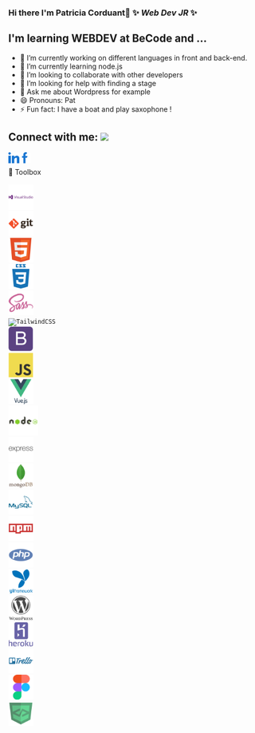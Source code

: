 ### Hi there I'm Patricia Corduant👋 ✨ _Web Dev JR_ ✨ 

## I'm learning WEBDEV at BeCode and ...

- 🔭 I’m currently working on different languages in front and back-end.
- 🌱 I’m currently learning node.js
- 👯 I’m looking to collaborate with other developers
- 🤔 I’m looking for help with finding a stage
- 💬 Ask me about Wordpress for example 
- 😄 Pronouns: Pat
- ⚡ Fun fact: I have a boat and play saxophone !

## Connect with me: <img src="https://media.giphy.com/media/LnQjpWaON8nhr21vNW/giphy.gif" height="32">


<a target="_blank" href="http://www.linkedin.com/in/patricia-corduant"><img align="left" alt="Corduant | LinkedIn" width="22px" src=".\img\031-linkedin.png" /></a>
<a target="_blank" href="https://www.facebook.com/patricia.corduant"><img align="left" alt="Corduant | FB" width="22px" src=".\img\043-facebook-1.png" /></a>
<br />


🧰 Toolbox
<br />
<code>
   <img src="https://github.com/devicons/devicon/blob/master/icons/visualstudio/visualstudio-plain-wordmark.svg" alt="VScode" width="50" height="50">
   <img src="https://github.com/devicons/devicon/blob/master/icons/git/git-original-wordmark.svg" alt="Git" width="50" height="50"/>
   <img src="https://github.com/devicons/devicon/blob/master/icons/html5/html5-original.svg" alt="HTML" width="50" height="50"/> 
   <img src="https://github.com/devicons/devicon/blob/master/icons/css3/css3-plain-wordmark.svg" alt="CSS" width="50" height="50"/>
   <img src="https://github.com/devicons/devicon/blob/master/icons/sass/sass-original.svg" alt="SASS" width="50" height="50"/>
   <img src="https://cdn.worldvectorlogo.com/logos/tailwindcss.svg" alt="TailwindCSS" width="50" height="50"/> 
   <img src="https://github.com/devicons/devicon/blob/master/icons/bootstrap/bootstrap-plain.svg"  alt="bootstrap" width="50" height="50">
   <img src="https://github.com/devicons/devicon/blob/master/icons/javascript/javascript-original.svg" alt="JavaScript" width="50" height="50"/> 
   <img src="https://github.com/devicons/devicon/blob/master/icons/vuejs/vuejs-original-wordmark.svg" alt="VueJS" width="50" height="50"/> 
   <img src="https://github.com/devicons/devicon/blob/master/icons/nodejs/nodejs-original-wordmark.svg" alt="NodeJS" width="60" height="60"/>
   <img src="https://github.com/devicons/devicon/blob/master/icons/express/express-original-wordmark.svg" alt="ExpressJS" width="50" height="50"/> 
   <img src="https://github.com/devicons/devicon/blob/master/icons/mongodb/mongodb-original-wordmark.svg" alt="MongoDB" width="50" height="50"/>
   <img src="https://github.com/devicons/devicon/blob/master/icons/mysql/mysql-plain-wordmark.svg" alt="mySQL" width="50" height="50"/>
   <img src="https://github.com/devicons/devicon/blob/master/icons/npm/npm-original-wordmark.svg" alt="npm" width="50" height="50"/> 
   <img src="https://github.com/devicons/devicon/blob/master/icons/php/php-plain.svg" alt="php" width="50" height="50">
   <img src="https://github.com/devicons/devicon/blob/master/icons/yii/yii-plain-wordmark.svg" alt="Yii" width="50" height="50">
   <img src="https://github.com/devicons/devicon/blob/master/icons/wordpress/wordpress-plain-wordmark.svg" alt="WP" width="50" height="50">
   <img src="https://github.com/devicons/devicon/blob/master/icons/heroku/heroku-plain-wordmark.svg" alt="heroku" width="50" height="50">
   <img src="https://github.com/devicons/devicon/blob/master/icons/trello/trello-plain-wordmark.svg" alt="trello" width="50" height="50">
   <img src="https://github.com/devicons/devicon/blob/master/icons/figma/figma-original.svg" alt="figma" width="50" height="50">
   <img src="https://github.com/devicons/devicon/blob/master/icons/devicon/devicon-original.svg" alt="devicon" width="50" height="50">


</code>

